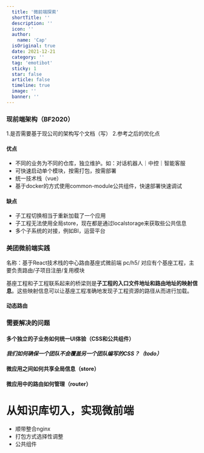 ```yaml
---
  title: '微前端探索'
  shortTitle: ''
  description: ''
  icon: ''
  author:
    name: 'Cap'
  isOriginal: true
  date: 2021-12-21
  category: ''
  tag: 'emotibot'
  sticky: 1
  star: false
  article: false
  timeline: true
  image: ''
  banner: ''
---
```


  ### 现前端架构（BF2020）
1.是否需要基于现公司的架构写个文档（写）
2.参考之后的优化点
#### 优点

- 不同的业务为不同的仓库，独立维护。如：对话机器人｜中控｜智能客服
- 可快速启动单个模块，按需打包，按需部署
- 统一技术栈（vue）
- 基于docker的方式使用common-module公共组件，快速部署快速调试

#### 缺点

- 子工程切换相当于重新加载了一个应用
- 子工程无法使用全局store，现在都是通过localstorage来获取些公共信息
- 多个子系统的对接，例如BI，运营平台


### 美团微前端实践
名称：基于React技术栈的中心路由基座式微前端
pc/h5/ 对应有个基座工程，主要负责路由/子项目注册/复用模块

基座工程和子工程联系起来的桥梁则是**子工程的入口文件地址和路由地址的映射信息**。这些映射信息可以让基座工程准确地发现子工程资源的路径从而进行加载。

#### 动态路由


### 需要解决的问题
#### 多个独立的子业务如何统一UI体验（CSS和公共组件）
#### _我们如何确保一个团队不会覆盖另一个团队编写的CSS？（todo）_
#### 微应用之间如何共享全局信息（store）
#### 微应用中的路由如何管理（router）


# 从知识库切入，实现微前端

- 顺带整合nginx
- 打包方式选择性调整
- 公共组件
